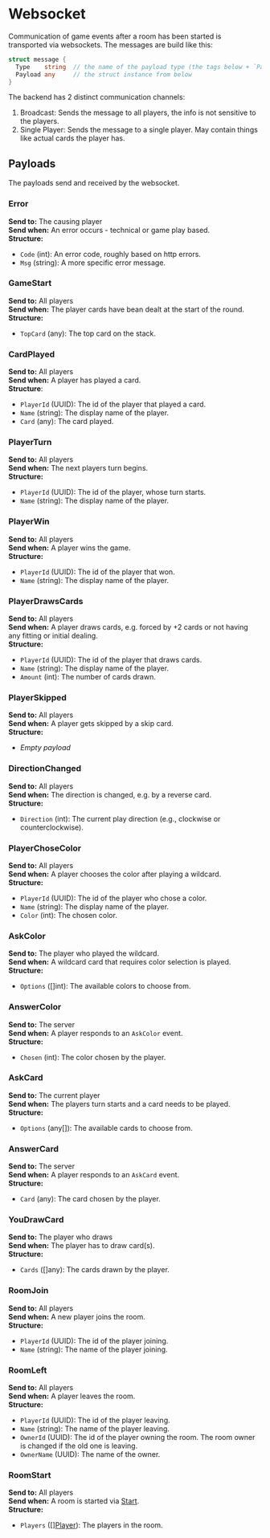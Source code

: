 # Websocket
Communication of game events after a room has been started is transported via websockets.
The messages are build like this:
```go
struct message {
  Type    string  // the name of the payload type (the tags below + `Payload`)
  Payload any     // the struct instance from below
}
```
The backend has 2 distinct communication channels:
1. Broadcast: Sends the message to all players, the info is not sensitive to the players.
1. Single Player: Sends the message to a single player. May contain things like actual cards the player has.

## Payloads
The payloads send and received by the websocket. 

### Error
**Send to:**  The causing player  
**Send when:** An error occurs - technical or game play based.  
**Structure:**   
- `Code` (int): An error code, roughly based on http errors.
- `Msg` (string): A more specific error message.
### GameStart  
**Send to:** All players  
**Send when:** The player cards have bean dealt at the start of the round.  
**Structure:**   
- `TopCard` (any): The top card on the stack.
### CardPlayed  
**Send to:** All players  
**Send when:** A player has played a card.  
**Structure**:  
- `PlayerId` (UUID): The id of the player that played a card.
- `Name` (string): The display name of the player.
- `Card` (any): The card played.
### PlayerTurn
**Send to:** All players  
**Send when:** The next players turn begins.  
**Structure:**  
- `PlayerId` (UUID): The id of the player, whose turn starts.
- `Name` (string): The display name of the player.
### PlayerWin
**Send to:** All players    
**Send when:** A player wins the game.    
**Structure:**  
- `PlayerId` (UUID): The id of the player that won.  
- `Name` (string): The display name of the player.  

### PlayerDrawsCards  
**Send to:** All players  
**Send when:** A player draws cards, e.g. forced by +2 cards or not having any fitting or initial dealing.   
**Structure:**   
- `PlayerId` (UUID): The id of the player that draws cards.
- `Name` (string): The display name of the player.
- `Amount` (int): The number of cards drawn.

### PlayerSkipped
**Send to:** All players   
**Send when:** A player gets skipped by a skip card.  
**Structure:**   
- *Empty payload*  

### DirectionChanged
**Send to:** All players  
**Send when:** The direction is changed, e.g. by a reverse card.  
**Structure:**   
- `Direction` (int): The current play direction (e.g., clockwise or counterclockwise).  

### PlayerChoseColor
**Send to:** All players  
**Send when:** A player chooses the color after playing a wildcard.  
**Structure:**   
- `PlayerId` (UUID): The id of the player who chose a color.  
- `Name` (string): The display name of the player.  
- `Color` (int): The chosen color.

### AskColor
**Send to:** The player who played the wildcard.  
**Send when:** A wildcard card that requires color selection is played.   
**Structure:**  
- `Options` ([]int): The available colors to choose from.  

### AnswerColor
**Send to:** The server    
**Send when:** A player responds to an `AskColor` event.   
**Structure:**  
- `Chosen` (int): The color chosen by the player.  

### AskCard
**Send to:** The current player  
**Send when:** The players turn starts and a card needs to be played.  
**Structure:**    
- `Options` (any[]): The available cards to choose from.  

### AnswerCard
**Send to:** The server    
**Send when:** A player responds to an `AskCard` event.    
**Structure:**  
- `Card` (any): The card chosen by the player.  

### YouDrawCard
**Send to:** The player who draws    
**Send when:** The player has to draw card(s).  
**Structure:**  
- `Cards` ([]any): The cards drawn by the player.  

### RoomJoin
**Send to:** All players  
**Send when:** A new player joins the room.  
**Structure:**  
- `PlayerId` (UUID): The id of the player joining.
- `Name` (string): The name of the player joining.

### RoomLeft
**Send to:** All players  
**Send when:** A player leaves the room.  
**Structure:**  
- `PlayerId` (UUID): The id of the player leaving.
- `Name` (string): The name of the player leaving.
- `OwnerId` (UUID): The id of the player owning the room. The room owner is changed if the old one is leaving.
- `OwnerName` (UUID): The name of the owner.

### RoomStart
**Send to:** All players  
**Send when:** A room is started via [Start](/docs/backend/restapi.md#start).  
**Structure:**  
- `Players` (\[\][Player](/docs/backend/models.md#player)): The players in the room.

